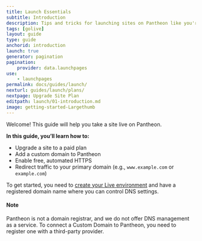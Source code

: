 ```yaml
---
title: Launch Essentials
subtitle: Introduction
description: Tips and tricks for launching sites on Pantheon like you're in a 55-foot tall jungle-walking robot exoskeleton, killin it.
tags: [golive]
layout: guide
type: guide
anchorid: introduction
launch: true
generator: pagination
pagination:
    provider: data.launchpages
use:
    - launchpages
permalink: docs/guides/launch/
nexturl: guides/launch/plans/
nextpage: Upgrade Site Plan
editpath: launch/01-introduction.md
image: getting-started-Largethumb
---
```

Welcome! This guide will help you take a site live on Pantheon.

**In this guide, you’ll learn how to:**

* Upgrade a site to a paid plan
* Add a custom domain to Pantheon
* Enable free, automated HTTPS
* Redirect traffic to your primary domain (e.g., `www.example.com` or `example.com`)

To get started, you need to [create your Live environment](/docs/guides/getting-started/create-test-live/) and have a registered domain name where you can control DNS settings.

<div class="alert alert-info">
<h4 class="info">Note</h4>
Pantheon is not a domain registrar, and we do not offer DNS management as a service. To connect a Custom Domain to Pantheon, you need to register one with a third-party provider.
</div>
